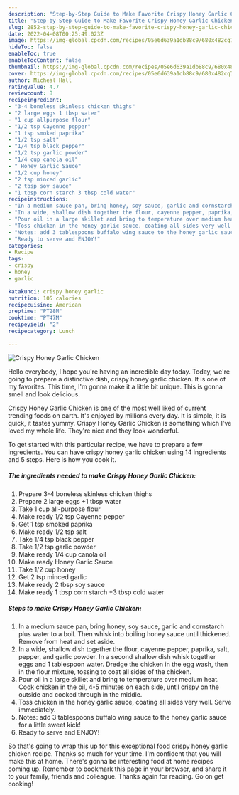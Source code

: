```yaml
---
description: "Step-by-Step Guide to Make Favorite Crispy Honey Garlic Chicken"
title: "Step-by-Step Guide to Make Favorite Crispy Honey Garlic Chicken"
slug: 2852-step-by-step-guide-to-make-favorite-crispy-honey-garlic-chicken
date: 2022-04-08T00:25:49.023Z
image: https://img-global.cpcdn.com/recipes/05e6d639a1db88c9/680x482cq70/crispy-honey-garlic-chicken-recipe-main-photo.jpg
hideToc: false
enableToc: true
enableTocContent: false
thumbnail: https://img-global.cpcdn.com/recipes/05e6d639a1db88c9/680x482cq70/crispy-honey-garlic-chicken-recipe-main-photo.jpg
cover: https://img-global.cpcdn.com/recipes/05e6d639a1db88c9/680x482cq70/crispy-honey-garlic-chicken-recipe-main-photo.jpg
author: Micheal Hall
ratingvalue: 4.7
reviewcount: 8
recipeingredient:
- "3-4 boneless skinless chicken thighs"
- "2 large eggs 1 tbsp water"
- "1 cup allpurpose flour"
- "1/2 tsp Cayenne pepper"
- "1 tsp smoked paprika"
- "1/2 tsp salt"
- "1/4 tsp black pepper"
- "1/2 tsp garlic powder"
- "1/4 cup canola oil"
- " Honey Garlic Sauce"
- "1/2 cup honey"
- "2 tsp minced garlic"
- "2 tbsp soy sauce"
- "1 tbsp corn starch 3 tbsp cold water"
recipeinstructions:
- "In a medium sauce pan, bring honey, soy sauce, garlic and cornstarch plus water to a boil. Then whisk into boiling honey sauce until thickened. Remove from heat and set aside."
- "In a wide, shallow dish together the flour, cayenne pepper, paprika, salt, pepper, and garlic powder. In a second shallow dish whisk together eggs and 1 tablespoon water. Dredge the chicken in the egg wash, then in the flour mixture, tossing to coat all sides of the chicken."
- "Pour oil in a large skillet and bring to temperature over medium heat. Cook chicken in the oil, 4-5 minutes on each side, until crispy on the outside and cooked through in the middle."
- "Toss chicken in the honey garlic sauce, coating all sides very well. Serve immediately."
- "Notes: add 3 tablespoons buffalo wing sauce to the honey garlic sauce for a little sweet kick!"
- "Ready to serve and ENJOY!"
categories:
- Recipe
tags:
- crispy
- honey
- garlic

katakunci: crispy honey garlic 
nutrition: 105 calories
recipecuisine: American
preptime: "PT28M"
cooktime: "PT47M"
recipeyield: "2"
recipecategory: Lunch

---
```



![Crispy Honey Garlic Chicken](https://img-global.cpcdn.com/recipes/05e6d639a1db88c9/680x482cq70/crispy-honey-garlic-chicken-recipe-main-photo.jpg)

Hello everybody, I hope you're having an incredible day today. Today, we're going to prepare a distinctive dish, crispy honey garlic chicken. It is one of my favorites. This time, I'm gonna make it a little bit unique. This is gonna smell and look delicious.



Crispy Honey Garlic Chicken is one of the most well liked of current trending foods on earth. It's enjoyed by millions every day. It is simple, it is quick, it tastes yummy. Crispy Honey Garlic Chicken is something which I've loved my whole life. They're nice and they look wonderful.


To get started with this particular recipe, we have to prepare a few ingredients. You can have crispy honey garlic chicken using 14 ingredients and 5 steps. Here is how you cook it.

<!--inarticleads1-->

##### The ingredients needed to make Crispy Honey Garlic Chicken:

1. Prepare 3-4 boneless skinless chicken thighs
1. Prepare 2 large eggs +1 tbsp water
1. Take 1 cup all-purpose flour
1. Make ready 1/2 tsp Cayenne pepper
1. Get 1 tsp smoked paprika
1. Make ready 1/2 tsp salt
1. Take 1/4 tsp black pepper
1. Take 1/2 tsp garlic powder
1. Make ready 1/4 cup canola oil
1. Make ready  Honey Garlic Sauce
1. Take 1/2 cup honey
1. Get 2 tsp minced garlic
1. Make ready 2 tbsp soy sauce
1. Make ready 1 tbsp corn starch +3 tbsp cold water




<!--inarticleads2-->

##### Steps to make Crispy Honey Garlic Chicken:

1. In a medium sauce pan, bring honey, soy sauce, garlic and cornstarch plus water to a boil. Then whisk into boiling honey sauce until thickened. Remove from heat and set aside.
1. In a wide, shallow dish together the flour, cayenne pepper, paprika, salt, pepper, and garlic powder. In a second shallow dish whisk together eggs and 1 tablespoon water. Dredge the chicken in the egg wash, then in the flour mixture, tossing to coat all sides of the chicken.
1. Pour oil in a large skillet and bring to temperature over medium heat. Cook chicken in the oil, 4-5 minutes on each side, until crispy on the outside and cooked through in the middle.
1. Toss chicken in the honey garlic sauce, coating all sides very well. Serve immediately.
1. Notes: add 3 tablespoons buffalo wing sauce to the honey garlic sauce for a little sweet kick!
1. Ready to serve and ENJOY!



So that's going to wrap this up for this exceptional food crispy honey garlic chicken recipe. Thanks so much for your time. I'm confident that you will make this at home. There's gonna be interesting food at home recipes coming up. Remember to bookmark this page in your browser, and share it to your family, friends and colleague. Thanks again for reading. Go on get cooking!
